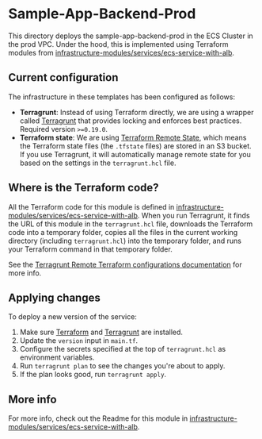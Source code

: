# Sample-App-Backend-Prod

This directory deploys the sample-app-backend-prod in the ECS Cluster in the prod VPC. Under the hood, this
is implemented using Terraform modules from [infrastructure-modules/services/ecs-service-with-alb](https://github.com/alliedworld/infrastructure-modules/tree/master/services/ecs-service-with-alb).




## Current configuration

The infrastructure in these templates has been configured as follows:

* **Terragrunt**: Instead of using Terraform directly, we are using a wrapper called
  [Terragrunt](https://github.com/gruntwork-io/terragrunt) that provides locking and enforces best practices. Required
  version `>=0.19.0`.
* **Terraform state**: We are using [Terraform Remote State](https://www.terraform.io/docs/state/remote/), which
  means the Terraform state files (the `.tfstate` files) are stored in an S3 bucket. If you use Terragrunt, it will
  automatically manage remote state for you based on the settings in the `terragrunt.hcl` file.





## Where is the Terraform code?

All the Terraform code for this module is defined in [infrastructure-modules/services/ecs-service-with-alb](https://github.com/alliedworld/infrastructure-modules/tree/master/services/ecs-service-with-alb).
When you run Terragrunt, it finds the URL of this module in the `terragrunt.hcl` file, downloads the Terraform code into
a temporary folder, copies all the files in the current working directory (including `terragrunt.hcl`) into the
temporary folder, and runs your Terraform command in that temporary folder.

See the [Terragrunt Remote Terraform configurations
documentation](https://github.com/gruntwork-io/terragrunt#remote-terraform-configurations) for more info.




## Applying changes

To deploy a new version of the service:

1. Make sure [Terraform](https://www.terraform.io/) and [Terragrunt](https://github.com/gruntwork-io/terragrunt) are
   installed.
1. Update the `version` input in `main.tf`.
1. Configure the secrets specified at the top of `terragrunt.hcl` as environment variables.
1. Run `terragrunt plan` to see the changes you're about to apply.
1. If the plan looks good, run `terragrunt apply`.




## More info

For more info, check out the Readme for this module in [infrastructure-modules/services/ecs-service-with-alb](https://github.com/alliedworld/infrastructure-modules/tree/master/services/ecs-service-with-alb).
